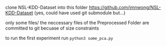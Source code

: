 clone NSL-KDD-Dataset into this folder https://github.com/jmnwong/NSL-KDD-Dataset (yes, could have used git submodule but...)

only some files/ the neccessary files of the Preprocessed Folder are committed to git becuase of size constraints


to run the first experiment run
`python3 some_pca.py`
